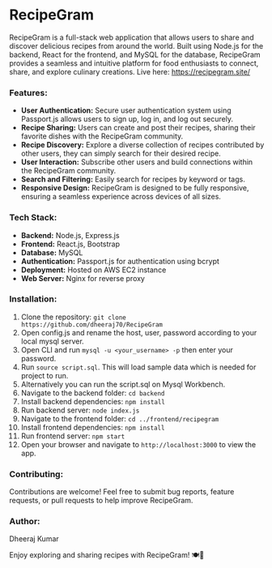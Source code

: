 # RecipeGram

RecipeGram is a full-stack web application that allows users to share and discover delicious recipes from around the world. Built using Node.js for the backend, React for the frontend, and MySQL for the database, RecipeGram provides a seamless and intuitive platform for food enthusiasts to connect, share, and explore culinary creations.
Live here: https://recipegram.site/

### Features:
- **User Authentication:** Secure user authentication system using Passport.js allows users to sign up, log in, and log out securely.
- **Recipe Sharing:** Users can create and post their recipes, sharing their favorite dishes with the RecipeGram community.
- **Recipe Discovery:** Explore a diverse collection of recipes contributed by other users, they can simply search for their desired recipe.
- **User Interaction:** Subscribe other users and build connections within the RecipeGram community.
- **Search and Filtering:** Easily search for recipes by keyword or tags.
- **Responsive Design:** RecipeGram is designed to be fully responsive, ensuring a seamless experience across devices of all sizes.

### Tech Stack:
- **Backend:** Node.js, Express.js
- **Frontend:** React.js, Bootstrap
- **Database:** MySQL
- **Authentication:** Passport.js for authentication using bcrypt
- **Deployment:** Hosted on AWS EC2 instance
- **Web Server:** Nginx for reverse proxy

### Installation:
1. Clone the repository: `git clone https://github.com/dheeraj70/RecipeGram`
2. Open config.js and rename the host, user, password according to your local mysql server.
3. Open CLI and run `mysql -u <your_username> -p` then enter your password.
4. Run `source script.sql`. This will load sample data which is needed for project to run.
5. Alternatively you can run the script.sql on Mysql Workbench.
6. Navigate to the backend folder: `cd backend`
7. Install backend dependencies: `npm install`
8. Run backend server: `node index.js`
9. Navigate to the frontend folder: `cd ../frontend/recipegram`
10. Install frontend dependencies: `npm install`
11. Run frontend server: `npm start`
12. Open your browser and navigate to `http://localhost:3000` to view the app.

### Contributing:
Contributions are welcome! Feel free to submit bug reports, feature requests, or pull requests to help improve RecipeGram.

### Author:
Dheeraj Kumar

Enjoy exploring and sharing recipes with RecipeGram! 🍽️🌟

